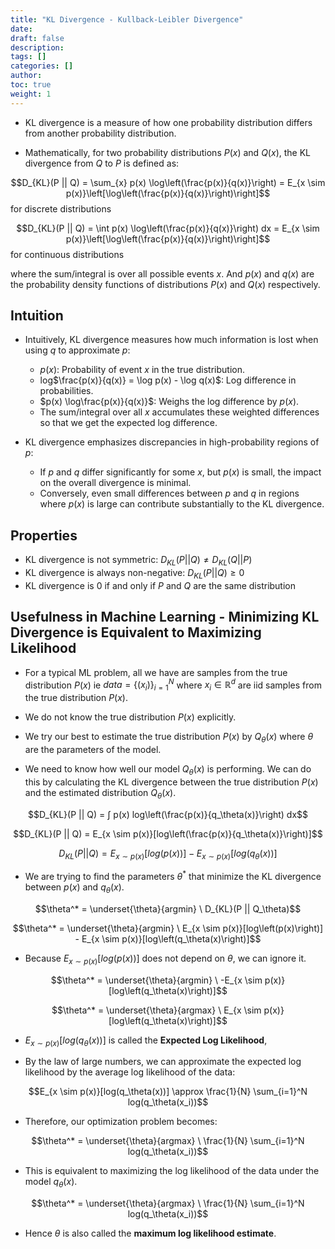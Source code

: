 ```yaml
---
title: "KL Divergence - Kullback-Leibler Divergence"
date:
draft: false
description:
tags: []
categories: []
author:
toc: true
weight: 1
---
```


- KL divergence is a measure of how one probability distribution differs from another probability distribution.

- Mathematically, for two probability distributions $P(x)$ and $Q(x)$, the KL divergence from $Q$ to $P$ is defined as:

$$D_{KL}(P || Q) = \sum_{x} p(x) \log\left(\frac{p(x)}{q(x)}\right) = E_{x \sim p(x)}\left[\log\left(\frac{p(x)}{q(x)}\right)\right]$$ for discrete distributions

$$D_{KL}(P || Q) = \int p(x) \log\left(\frac{p(x)}{q(x)}\right) dx = E_{x \sim p(x)}\left[\log\left(\frac{p(x)}{q(x)}\right)\right]$$ for continuous distributions

where the sum/integral is over all possible events $x$. And $p(x)$ and $q(x)$ are the probability density functions of distributions $P(x)$ and $Q(x)$ respectively.

## Intuition

- Intuitively, KL divergence measures how much information is lost when using $q$ to approximate $p$:
  - $p(x)$: Probability of event $x$ in the true distribution.
  - log$\frac{p(x)}{q(x)} = \log p(x) - \log q(x)$: Log difference in probabilities.
  - $p(x) \log\frac{p(x)}{q(x)}$: Weighs the log difference by $p(x)$.
  - The sum/integral over all $x$ accumulates these weighted differences so that we get the expected log difference.

- KL divergence emphasizes discrepancies in high-probability regions of $p$:
  - If $p$ and $q$ differ significantly for some $x$, but $p(x)$ is small, the impact on the overall divergence is minimal.
  - Conversely, even small differences between $p$ and $q$ in regions where $p(x)$ is large can contribute substantially to the KL divergence.


## Properties

- KL divergence is not symmetric: $D_{KL}(P || Q) \neq D_{KL}(Q || P)$
- KL divergence is always non-negative: $D_{KL}(P || Q) \geq 0$
- KL divergence is 0 if and only if $P$ and $Q$ are the same distribution

## Usefulness in Machine Learning - Minimizing KL Divergence is Equivalent to Maximizing Likelihood
- For a typical ML problem, all we have are samples from the true distribution $P(x)$ ie $data = \{(x_i)\}_{i=1}^N$ where $x_i \in \mathbb{R}^d$ are iid samples from the true distribution $P(x)$. 

- We do not know the true distribution $P(x)$ explicitly.

- We try our best to estimate the true distribution $P(x)$ by $Q_\theta(x)$ where $\theta$ are the parameters of the model.

- We need to know how well our model $Q_\theta(x)$ is performing. We can do this by calculating the KL divergence between the true distribution $P(x)$ and the estimated distribution $Q_\theta(x)$.

$$D_{KL}(P || Q) = ∫ p(x)  log\left(\frac{p(x)}{q_\theta(x)}\right) dx$$

$$D_{KL}(P || Q) = E_{x \sim p(x)}[log\left(\frac{p(x)}{q_\theta(x)}\right)]$$

$$D_{KL}(P || Q) = E_{x \sim p(x)}[log\left(p(x)\right)] - E_{x \sim p(x)}[log\left(q_\theta(x)\right)]$$

- We are trying to find the parameters $\theta^*$ that minimize the KL divergence between $p(x)$ and $q_\theta(x)$.

$$\theta^* = \underset{\theta}{argmin} \ D_{KL}(P || Q_\theta)$$

$$\theta^* = \underset{\theta}{argmin} \ E_{x \sim p(x)}[log\left(p(x)\right)] - E_{x \sim p(x)}[log\left(q_\theta(x)\right)]$$

- Because $E_{x \sim p(x)}[log\left(p(x)\right)]$ does not depend on $\theta$, we can ignore it.

$$\theta^* = \underset{\theta}{argmin} \ -E_{x \sim p(x)}[log\left(q_\theta(x)\right)]$$

$$\theta^* = \underset{\theta}{argmax} \ E_{x \sim p(x)}[log\left(q_\theta(x)\right)]$$

- $E_{x \sim p(x)}[log\left(q_\theta(x)\right)]$ is called the **Expected Log Likelihood**,

- By the law of large numbers, we can approximate the expected log likelihood by the average log likelihood of the data:

$$E_{x \sim p(x)}[log(q_\theta(x))] \approx \frac{1}{N} \sum_{i=1}^N log(q_\theta(x_i))$$

- Therefore, our optimization problem becomes:

$$\theta^* = \underset{\theta}{argmax} \ \frac{1}{N} \sum_{i=1}^N log(q_\theta(x_i))$$

- This is equivalent to maximizing the log likelihood of the data under the model $q_\theta(x)$.

$$\theta^* = \underset{\theta}{argmax} \ \frac{1}{N} \sum_{i=1}^N log(q_\theta(x_i))$$

- Hence $\theta$ is also called the **maximum log likelihood estimate**. 


